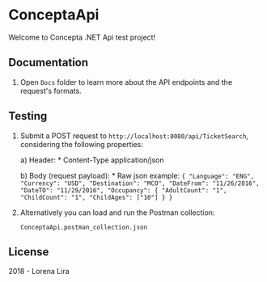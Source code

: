# ConceptaApi

Welcome to Concepta .NET Api test project!

## Documentation

1) Open `Docs` folder to learn more about the API endpoints and the request's formats.

## Testing

1) Submit a POST request to `http://localhost:8080/api/TicketSearch`, considering the following properties:

    a) Header:
        * Content-Type  application/json
 
    b) Body (request payload):
        * Raw json example: 
        ```{
                "Language": "ENG",
                "Currency": "USD",
                "Destination": "MCO",
                "DateFrom": "11/26/2016",
                "DateTO": "11/29/2016",
                "Occupancy": {
                    "AdultCount": "1",
                    "ChildCount": "1",
                    "ChildAges": ["10"]
                }
           }```

2) Alternatively you can load and run the Postman collection:

    `ConceptaApi.postman_collection.json`

## License

2018 - Lorena Lira
